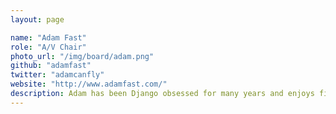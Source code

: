 ```yaml
---
layout: page

name: "Adam Fast"
role: "A/V Chair"
photo_url: "/img/board/adam.png"
github: "adamfast"
twitter: "adamcanfly"
website: "http://www.adamfast.com/"
description: Adam has been Django obsessed for many years and enjoys finding ways to combine Python and Django with GIS, amateur radio and aviation whenever possible. He also has a background in audio visual, control systems and live event production. He has published a number of open source aviation and geographic data related Django apps. He works for JBS Solutions as a Senior Developer. His favorite hobby is flying small airplanes even when there's no place to go.
---
```

